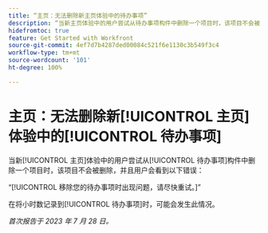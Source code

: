 ```yaml
---
title: “主页：无法删除新主页体验中的待办事项”
description: “当新主页体验中的用户尝试从待办事项构件中删除一个项目时，该项目不会被删除，并且用户会看到错误。”
hidefromtoc: true
feature: Get Started with Workfront
source-git-commit: 4ef7d7b4287ded00084c521f6e1130c3b549f3c4
workflow-type: tm+mt
source-wordcount: '101'
ht-degree: 100%

---
```



# 主页：无法删除新[!UICONTROL 主页]体验中的[!UICONTROL 待办事项]

<!--
>[!NOTE]
>
>This issue was resolved on August 10, 2023.
-->

当新[!UICONTROL 主页]体验中的用户尝试从[!UICONTROL 待办事项]构件中删除一个项目时，该项目不会被删除，并且用户会看到以下错误：

“[!UICONTROL 移除您的待办事项时出现问题，请尽快重试。]”

在将小时数记录到[!UICONTROL 待办事项]时，可能会发生此情况。

_首次报告于 2023 年 7 月 28 日。_


